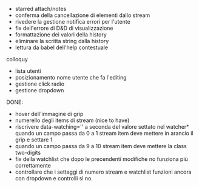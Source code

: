 * starred attach/notes
* conferma della cancellazione di elementi dallo stream
* rivedere la gestione notifica errori per l'utente
* fix dell'errore di D&D di visualizzazione
* formattazione dei valori della history
* eliminare la scritta string dalla history
* lettura da babel dell'help contestuale

colloquy 
* lista utenti
* posizionamento nome utente che fa l'editing
* gestione click radio
* gestione dropdown

DONE:
* hover dell'immagine di grip
* numerello degli items di stream (nice to have)
* riscrivere data-watching='' a seconda del valore settato nel watcher* quando un campo passa da 0 a 1 stream item deve mettere in arancio il grip e settare 1
* quando un campo passa da 9 a 10 stream item deve mettere la class two-digits
* fix della watchlist che dopo le precendenti modifiche no funziona più correttamente
* controllare che i settaggi di numero stream e watchlist funzioni ancora con dropdown e controlli sì no. 